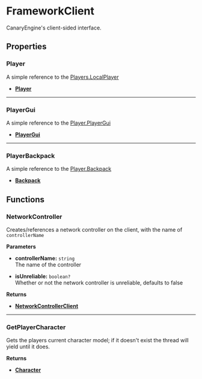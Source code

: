 # FrameworkClient <Badge type="danger" text="client" />

CanaryEngine's client-sided interface.

## Properties

### Player <Badge type="tip" text="read only" />

A simple reference to the [Players.LocalPlayer](https://create.roblox.com/docs/reference/engine/classes/Players#LocalPlayer)

* **[Player](https://create.roblox.com/docs/reference/engine/classes/Player)**

---

### PlayerGui <Badge type="tip" text="read only" />

A simple reference to the [Player.PlayerGui](https://create.roblox.com/docs/reference/engine/classes/Player#PlayerGui)

* **[PlayerGui](https://create.roblox.com/docs/reference/engine/classes/PlayerGui)**

---

### PlayerBackpack <Badge type="tip" text="read only" />

A simple reference to the [Player.Backpack](https://create.roblox.com/docs/reference/engine/classes/Player#Backpack)

* **[Backpack](https://create.roblox.com/docs/reference/engine/classes/Backpack)**

## Functions

### NetworkController

Creates/references a network controller on the client, with the name of `controllerName`

**Parameters**

* **controllerName:** `string`\
The name of the controller

* **isUnreliable:** `boolean?`\
Whether or not the network controller is unreliable, defaults to false

**Returns**

* **[NetworkControllerClient](/api/network/client)**

---

### GetPlayerCharacter <Badge type="warning" text="yields" />

Gets the players current character model; if it doesn't exist the thread will yield until it does.

**Returns**

* **[Character](/api/#character)**
